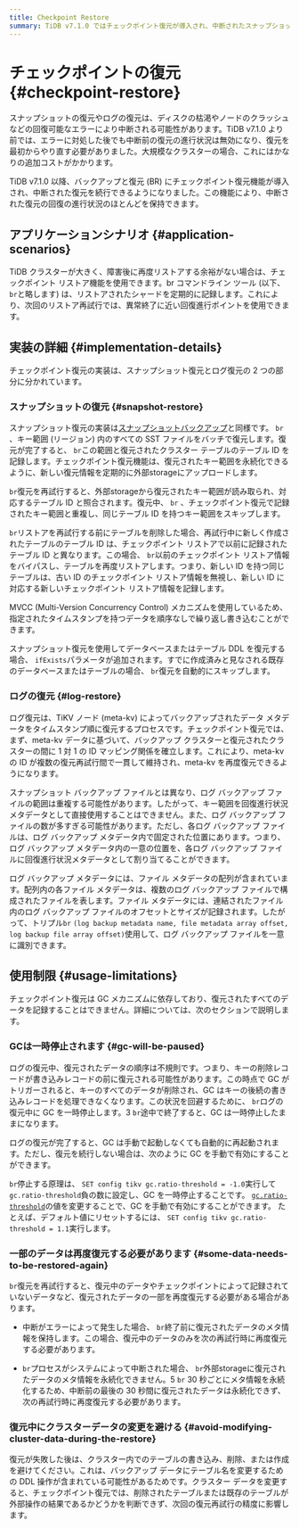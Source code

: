 ```yaml
---
title: Checkpoint Restore
summary: TiDB v7.1.0 ではチェックポイント復元が導入され、中断されたスナップショットとログの復元を最初からやり直さずに続行できるようになりました。復元されたシャードとテーブル ID が記録されるため、再試行時に中断に近い進行ポイントを使用できます。ただし、GC メカニズムに依存しているため、一部のデータを再度復元する必要がある場合があります。正確性を確保するには、復元中にクラスター データを変更しないようにすることが重要です。
---
```


# チェックポイントの復元 {#checkpoint-restore}

スナップショットの復元やログの復元は、ディスクの枯渇やノードのクラッシュなどの回復可能なエラーにより中断される可能性があります。TiDB v7.1.0 より前では、エラーに対処した後でも中断前の復元の進行状況は無効になり、復元を最初からやり直す必要がありました。大規模なクラスターの場合、これにはかなりの追加コストがかかります。

TiDB v7.1.0 以降、バックアップと復元 (BR) にチェックポイント復元機能が導入され、中断された復元を続行できるようになりました。この機能により、中断された復元の回復の進行状況のほとんどを保持できます。

## アプリケーションシナリオ {#application-scenarios}

TiDB クラスターが大きく、障害後に再度リストアする余裕がない場合は、チェックポイント リストア機能を使用できます。br コマンドライン ツール (以下、 `br`と略します) は、リストアされたシャードを定期的に記録します。これにより、次回のリストア再試行では、異常終了に近い回復進行ポイントを使用できます。

## 実装の詳細 {#implementation-details}

チェックポイント復元の実装は、スナップショット復元とログ復元の 2 つの部分に分かれています。

### スナップショットの復元 {#snapshot-restore}

スナップショット復元の実装は[スナップショットバックアップ](/br/br-checkpoint-backup.md#implementation-details)と同様です。 `br` 、キー範囲 (リージョン) 内のすべての SST ファイルをバッチで復元します。復元が完了すると、 `br`この範囲と復元されたクラスター テーブルのテーブル ID を記録します。チェックポイント復元機能は、復元されたキー範囲を永続化できるように、新しい復元情報を定期的に外部storageにアップロードします。

`br`復元を再試行すると、外部storageから復元されたキー範囲が読み取られ、対応するテーブル ID と照合されます。復元中、 `br` 、チェックポイント復元で記録されたキー範囲と重複し、同じテーブル ID を持つキー範囲をスキップします。

`br`リストアを再試行する前にテーブルを削除した場合、再試行中に新しく作成されたテーブルのテーブル ID は、チェックポイント リストアで以前に記録されたテーブル ID と異なります。この場合、 `br`以前のチェックポイント リストア情報をバイパスし、テーブルを再度リストアします。つまり、新しい ID を持つ同じテーブルは、古い ID のチェックポイント リストア情報を無視し、新しい ID に対応する新しいチェックポイント リストア情報を記録します。

MVCC (Multi-Version Concurrency Control) メカニズムを使用しているため、指定されたタイムスタンプを持つデータを順序なしで繰り返し書き込むことができます。

スナップショット復元を使用してデータベースまたはテーブル DDL を復元する場合、 `ifExists`パラメータが追加されます。すでに作成済みと見なされる既存のデータベースまたはテーブルの場合、 `br`復元を自動的にスキップします。

### ログの復元 {#log-restore}

ログ復元は、TiKV ノード (meta-kv) によってバックアップされたデータ メタデータをタイムスタンプ順に復元するプロセスです。チェックポイント復元では、まず、meta-kv データに基づいて、バックアップ クラスターと復元されたクラスターの間に 1 対 1 の ID マッピング関係を確立します。これにより、meta-kv の ID が複数の復元再試行間で一貫して維持され、meta-kv を再度復元できるようになります。

スナップショット バックアップ ファイルとは異なり、ログ バックアップ ファイルの範囲は重複する可能性があります。したがって、キー範囲を回復進行状況メタデータとして直接使用することはできません。また、ログ バックアップ ファイルの数が多すぎる可能性があります。ただし、各ログ バックアップ ファイルは、ログ バックアップ メタデータ内で固定された位置にあります。つまり、ログ バックアップ メタデータ内の一意の位置を、各ログ バックアップ ファイルに回復進行状況メタデータとして割り当てることができます。

ログ バックアップ メタデータには、ファイル メタデータの配列が含まれています。配列内の各ファイル メタデータは、複数のログ バックアップ ファイルで構成されたファイルを表します。ファイル メタデータには、連結されたファイル内のログ バックアップ ファイルのオフセットとサイズが記録されます。したがって、トリプル`br` `(log backup metadata name, file metadata array offset, log backup file array offset)`使用して、ログ バックアップ ファイルを一意に識別できます。

## 使用制限 {#usage-limitations}

チェックポイント復元は GC メカニズムに依存しており、復元されたすべてのデータを記録することはできません。詳細については、次のセクションで説明します。

### GCは一時停止されます {#gc-will-be-paused}

ログの復元中、復元されたデータの順序は不規則です。つまり、キーの削除レコードが書き込みレコードの前に復元される可能性があります。この時点で GC がトリガーされると、キーのすべてのデータが削除され、GC はキーの後続の書き込みレコードを処理できなくなります。この状況を回避するために、 `br`ログの復元中に GC を一時停止します。3 `br`途中で終了すると、GC は一時停止したままになります。

ログの復元が完了すると、GC は手動で起動しなくても自動的に再起動されます。ただし、復元を続行しない場合は、次のように GC を手動で有効にすることができます。

`br`停止する原理は、 `SET config tikv gc.ratio-threshold = -1.0`実行して`gc.ratio-threshold`負の数に設定し、GC を一時停止することです。 [`gc.ratio-threshold`](/tikv-configuration-file.md#ratio-threshold)の値を変更することで、GC を手動で有効にすることができます。 たとえば、デフォルト値にリセットするには、 `SET config tikv gc.ratio-threshold = 1.1`実行します。

### 一部のデータは再度復元する必要があります {#some-data-needs-to-be-restored-again}

`br`復元を再試行すると、復元中のデータやチェックポイントによって記録されていないデータなど、復元されたデータの一部を再度復元する必要がある場合があります。

-   中断がエラーによって発生した場合、 `br`終了前に復元されたデータのメタ情報を保持します。この場合、復元中のデータのみを次の再試行時に再度復元する必要があります。

-   `br`プロセスがシステムによって中断された場合、 `br`外部storageに復元されたデータのメタ情報を永続化できません。5 `br` 30 秒ごとにメタ情報を永続化するため、中断前の最後の 30 秒間に復元されたデータは永続化できず、次の再試行時に再度復元する必要があります。

### 復元中にクラスターデータの変更を避ける {#avoid-modifying-cluster-data-during-the-restore}

復元が失敗した後は、クラスター内でのテーブルの書き込み、削除、または作成を避けてください。これは、バックアップ データにテーブル名を変更するための DDL 操作が含まれている可能性があるためです。クラスター データを変更すると、チェックポイント復元では、削除されたテーブルまたは既存のテーブルが外部操作の結果であるかどうかを判断できず、次回の復元再試行の精度に影響します。
